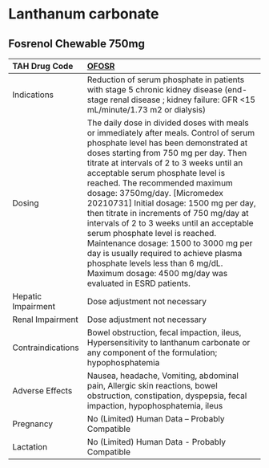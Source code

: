 # Lanthanum carbonate

## Fosrenol Chewable 750mg

| TAH Drug Code      | [OFOSR](https://www.tahsda.org.tw/drugs/hissearch.php?drug_code=OFOSR)                                                                                                                                                                                                                                                                                                                                                                                                                                                                                                                                                                                                                |
|:-------------------|:--------------------------------------------------------------------------------------------------------------------------------------------------------------------------------------------------------------------------------------------------------------------------------------------------------------------------------------------------------------------------------------------------------------------------------------------------------------------------------------------------------------------------------------------------------------------------------------------------------------------------------------------------------------------------------------|
| Indications        | Reduction of serum phosphate in patients with stage 5 chronic kidney disease (end-stage renal disease ; kidney failure: GFR <15 mL/minute/1.73 m2 or dialysis)                                                                                                                                                                                                                                                                                                                                                                                                                                                                                                                        |
| Dosing             | The daily dose in divided doses with meals or immediately after meals. Control of serum phosphate level has been demonstrated at doses starting from 750 mg per day. Then titrate at intervals of 2 to 3 weeks until an acceptable serum phosphate level is reached. The recommended maximum dosage: 3750mg/day. [Micromedex 20210731] Initial dosage: 1500 mg per day, then titrate in increments of 750 mg/day at intervals of 2 to 3 weeks until an acceptable serum phosphate level is reached. Maintenance dosage: 1500 to 3000 mg per day is usually required to achieve plasma phosphate levels less than 6 mg/dL. Maximum dosage: 4500 mg/day was evaluated in ESRD patients. |
| Hepatic Impairment | Dose adjustment not necessary                                                                                                                                                                                                                                                                                                                                                                                                                                                                                                                                                                                                                                                         |
| Renal Impairment   | Dose adjustment not necessary                                                                                                                                                                                                                                                                                                                                                                                                                                                                                                                                                                                                                                                         |
| Contraindications  | Bowel obstruction, fecal impaction, ileus, Hypersensitivity to lanthanum carbonate or any component of the formulation; hypophosphatemia                                                                                                                                                                                                                                                                                                                                                                                                                                                                                                                                              |
| Adverse Effects    | Nausea, headache, Vomiting, abdominal pain, Allergic skin reactions, bowel obstruction, constipation, dyspepsia, fecal impaction, hypophosphatemia, ileus                                                                                                                                                                                                                                                                                                                                                                                                                                                                                                                             |
| Pregnancy          | No (Limited) Human Data – Probably Compatible                                                                                                                                                                                                                                                                                                                                                                                                                                                                                                                                                                                                                                         |
| Lactation          | No (Limited) Human Data - Probably Compatible                                                                                                                                                                                                                                                                                                                                                                                                                                                                                                                                                                                                                                         |

